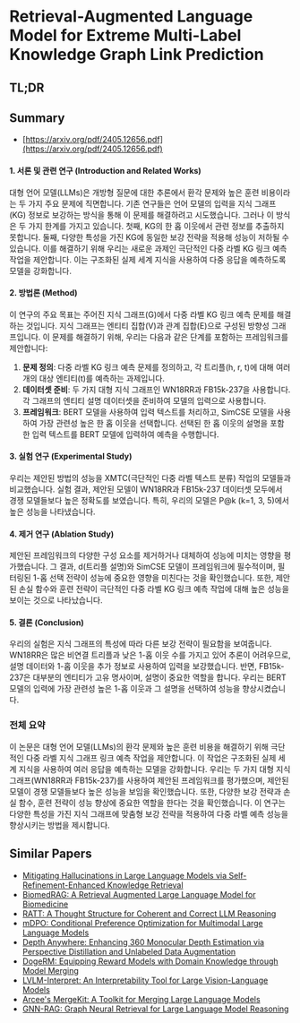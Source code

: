 # Retrieval-Augmented Language Model for Extreme Multi-Label Knowledge Graph Link Prediction
## TL;DR
## Summary
- [https://arxiv.org/pdf/2405.12656.pdf](https://arxiv.org/pdf/2405.12656.pdf)

#### 1. 서론 및 관련 연구 (Introduction and Related Works)
대형 언어 모델(LLMs)은 개방형 질문에 대한 추론에서 환각 문제와 높은 훈련 비용이라는 두 가지 주요 문제에 직면합니다. 기존 연구들은 언어 모델의 입력을 지식 그래프(KG) 정보로 보강하는 방식을 통해 이 문제를 해결하려고 시도했습니다. 그러나 이 방식은 두 가지 한계를 가지고 있습니다. 첫째, KG의 한 홉 이웃에서 관련 정보를 추출하지 못합니다. 둘째, 다양한 특성을 가진 KG에 동일한 보강 전략을 적용해 성능이 저하될 수 있습니다. 이를 해결하기 위해 우리는 새로운 과제인 극단적인 다중 라벨 KG 링크 예측 작업을 제안합니다. 이는 구조화된 실제 세계 지식을 사용하여 다중 응답을 예측하도록 모델을 강화합니다.

#### 2. 방법론 (Method)
이 연구의 주요 목표는 주어진 지식 그래프(G)에서 다중 라벨 KG 링크 예측 문제를 해결하는 것입니다. 지식 그래프는 엔티티 집합(V)과 관계 집합(E)으로 구성된 방향성 그래프입니다. 이 문제를 해결하기 위해, 우리는 다음과 같은 단계를 포함하는 프레임워크를 제안합니다:
1. **문제 정의**: 다중 라벨 KG 링크 예측 문제를 정의하고, 각 트리플(h, r, t)에 대해 여러 개의 대상 엔티티(t)를 예측하는 과제입니다.
2. **데이터셋 준비**: 두 가지 대형 지식 그래프인 WN18RR과 FB15k-237을 사용합니다. 각 그래프의 엔티티 설명 데이터셋을 준비하여 모델의 입력으로 사용합니다.
3. **프레임워크**: BERT 모델을 사용하여 입력 텍스트를 처리하고, SimCSE 모델을 사용하여 가장 관련성 높은 한 홉 이웃을 선택합니다. 선택된 한 홉 이웃의 설명을 포함한 입력 텍스트를 BERT 모델에 입력하여 예측을 수행합니다.

#### 3. 실험 연구 (Experimental Study)
우리는 제안된 방법의 성능을 XMTC(극단적인 다중 라벨 텍스트 분류) 작업의 모델들과 비교했습니다. 실험 결과, 제안된 모델이 WN18RR과 FB15k-237 데이터셋 모두에서 경쟁 모델들보다 높은 정확도를 보였습니다. 특히, 우리의 모델은 P@k (k=1, 3, 5)에서 높은 성능을 나타냈습니다.

#### 4. 제거 연구 (Ablation Study)
제안된 프레임워크의 다양한 구성 요소를 제거하거나 대체하여 성능에 미치는 영향을 평가했습니다. 그 결과, d(트리플 설명)와 SimCSE 모델이 프레임워크에 필수적이며, 필터링된 1-홉 선택 전략이 성능에 중요한 영향을 미친다는 것을 확인했습니다. 또한, 제안된 손실 함수와 훈련 전략이 극단적인 다중 라벨 KG 링크 예측 작업에 대해 높은 성능을 보이는 것으로 나타났습니다.

#### 5. 결론 (Conclusion)
우리의 실험은 지식 그래프의 특성에 따라 다른 보강 전략이 필요함을 보여줍니다. WN18RR은 많은 비연결 트리플과 낮은 1-홉 이웃 수를 가지고 있어 추론이 어려우므로, 설명 데이터와 1-홉 이웃을 추가 정보로 사용하여 입력을 보강했습니다. 반면, FB15k-237은 대부분의 엔티티가 고유 명사이며, 설명이 중요한 역할을 합니다. 우리는 BERT 모델의 입력에 가장 관련성 높은 1-홉 이웃과 그 설명을 선택하여 성능을 향상시켰습니다.

### 전체 요약
이 논문은 대형 언어 모델(LLMs)의 환각 문제와 높은 훈련 비용을 해결하기 위해 극단적인 다중 라벨 지식 그래프 링크 예측 작업을 제안합니다. 이 작업은 구조화된 실제 세계 지식을 사용하여 여러 응답을 예측하는 모델을 강화합니다. 우리는 두 가지 대형 지식 그래프(WN18RR과 FB15k-237)를 사용하여 제안된 프레임워크를 평가했으며, 제안된 모델이 경쟁 모델들보다 높은 성능을 보임을 확인했습니다. 또한, 다양한 보강 전략과 손실 함수, 훈련 전략이 성능 향상에 중요한 역할을 한다는 것을 확인했습니다. 이 연구는 다양한 특성을 가진 지식 그래프에 맞춤형 보강 전략을 적용하여 다중 라벨 예측 성능을 향상시키는 방법을 제시합니다.

## Similar Papers
- [Mitigating Hallucinations in Large Language Models via Self-Refinement-Enhanced Knowledge Retrieval](2405.06545.md)
- [BiomedRAG: A Retrieval Augmented Large Language Model for Biomedicine](2405.00465.md)
- [RATT: A Thought Structure for Coherent and Correct LLM Reasoning](2406.02746.md)
- [mDPO: Conditional Preference Optimization for Multimodal Large Language Models](2406.11839.md)
- [Depth Anywhere: Enhancing 360 Monocular Depth Estimation via Perspective Distillation and Unlabeled Data Augmentation](2406.12849.md)
- [DogeRM: Equipping Reward Models with Domain Knowledge through Model Merging](2407.01470.md)
- [LVLM-Interpret: An Interpretability Tool for Large Vision-Language Models](2404.03118.md)
- [Arcee's MergeKit: A Toolkit for Merging Large Language Models](2403.13257.md)
- [GNN-RAG: Graph Neural Retrieval for Large Language Model Reasoning](2405.20139.md)
